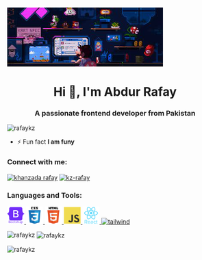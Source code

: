 ![logo](download.jpg)
<h1 align="center">Hi 👋, I'm Abdur Rafay</h1>
<h3 align="center">A passionate frontend developer from Pakistan</h3>

<p align="left"> <img src="" alt="rafaykz" /> </p>

- ⚡ Fun fact **I am funy**

<h3 align="left">Connect with me:</h3>
<p align="left">
<a href="https://fb.com/khanzada rafay" target="blank"><img align="center" src="https://raw.githubusercontent.com/rahuldkjain/github-profile-readme-generator/master/src/images/icons/Social/facebook.svg" alt="khanzada rafay" height="30" width="40" /></a>
<a href="https://instagram.com/kz-rafay" target="blank"><img align="center" src="https://raw.githubusercontent.com/rahuldkjain/github-profile-readme-generator/master/src/images/icons/Social/instagram.svg" alt="kz-rafay" height="30" width="40" /></a>
</p>

<h3 align="left">Languages and Tools:</h3>
<p align="left"> <a href="https://getbootstrap.com" target="_blank" rel="noreferrer"> <img src="https://raw.githubusercontent.com/devicons/devicon/master/icons/bootstrap/bootstrap-plain-wordmark.svg" alt="bootstrap" width="40" height="40"/> </a> <a href="https://www.w3schools.com/css/" target="_blank" rel="noreferrer"> <img src="https://raw.githubusercontent.com/devicons/devicon/master/icons/css3/css3-original-wordmark.svg" alt="css3" width="40" height="40"/> </a> <a href="https://www.w3.org/html/" target="_blank" rel="noreferrer"> <img src="https://raw.githubusercontent.com/devicons/devicon/master/icons/html5/html5-original-wordmark.svg" alt="html5" width="40" height="40"/> </a> <a href="https://developer.mozilla.org/en-US/docs/Web/JavaScript" target="_blank" rel="noreferrer"> <img src="https://raw.githubusercontent.com/devicons/devicon/master/icons/javascript/javascript-original.svg" alt="javascript" width="40" height="40"/> </a> <a href="https://reactjs.org/" target="_blank" rel="noreferrer"> <img src="https://raw.githubusercontent.com/devicons/devicon/master/icons/react/react-original-wordmark.svg" alt="react" width="40" height="40"/> </a> <a href="https://tailwindcss.com/" target="_blank" rel="noreferrer"> <img src="https://www.vectorlogo.zone/logos/tailwindcss/tailwindcss-icon.svg" alt="tailwind" width="40" height="40"/> </a> </p>

<p><img align="left" src="https://github-readme-stats.vercel.app/api/top-langs?username=rafaykz&show_icons=true&locale=en&layout=compact" alt="rafaykz" /></p>

<p>&nbsp;<img align="center" src="https://github-readme-stats.vercel.app/api?username=rafaykz&show_icons=true&locale=en" alt="rafaykz" /></p>

<p><img align="center" src="https://github-readme-streak-stats.herokuapp.com/?user=rafaykz&" alt="rafaykz" /></p>
